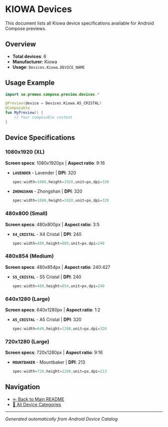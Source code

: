# KIOWA Devices

This document lists all Kiowa device specifications available for Android Compose previews.

## Overview

- **Total devices**: 6
- **Manufacturer**: Kiowa
- **Usage**: `Devices.Kiowa.DEVICE_NAME`

## Usage Example

```kotlin
import se.premex.compose.preview.devices.*

@Preview(device = Devices.Kiowa.A5_CRISTAL)
@Composable
fun MyPreview() {
    // Your composable content
}
```

## Device Specifications

### 1080x1920 (XL)

**Screen specs**: 1080x1920px | **Aspect ratio**: 9:16

- **`LAVENDER`** - Lavender | **DPI**: 320
  ```kotlin
  spec:width=1080,height=1920,unit=px,dpi=320
  ```

- **`ZHONGSHAN`** - Zhongshan | **DPI**: 320
  ```kotlin
  spec:width=1080,height=1920,unit=px,dpi=320
  ```

### 480x800 (Small)

**Screen specs**: 480x800px | **Aspect ratio**: 3:5

- **`X4_CRISTAL`** - X4 Cristal | **DPI**: 240
  ```kotlin
  spec:width=480,height=800,unit=px,dpi=240
  ```

### 480x854 (Medium)

**Screen specs**: 480x854px | **Aspect ratio**: 240:427

- **`S5_CRISTAL`** - S5 Cristal | **DPI**: 240
  ```kotlin
  spec:width=480,height=854,unit=px,dpi=240
  ```

### 640x1280 (Large)

**Screen specs**: 640x1280px | **Aspect ratio**: 1:2

- **`A5_CRISTAL`** - A5 Cristal | **DPI**: 320
  ```kotlin
  spec:width=640,height=1280,unit=px,dpi=320
  ```

### 720x1280 (Large)

**Screen specs**: 720x1280px | **Aspect ratio**: 9:16

- **`MOUNTBAKER`** - Mountbaker | **DPI**: 213
  ```kotlin
  spec:width=720,height=1280,unit=px,dpi=213
  ```

## Navigation

- [← Back to Main README](../../README.md)
- [📱 All Device Categories](../README.md)

---
*Generated automatically from Android Device Catalog*
